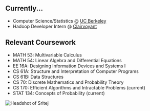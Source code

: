 ## Currently...

* Computer Science/Statistics @ [UC Berkeley](https://docs.google.com/spreadsheets/d/1aT0f_xqzh1HXhMu65EGeYEt9rE2Hxaef7DA-nlcUskc/edit#gid=167866782)
* Hadoop Developer Intern @ [Clairvoyant](http://site.clairvoyantsoft.com/)

## Relevant Coursework

* MATH 53: Multivariable Calculus
* MATH 54: Linear Algebra and Differential Equations
* EE 16A: Designing Information Devices and Systems I
* CS 61A: Structure and Interpretation of Computer Programs
* CS 61B: Data Structures
* CS 70: Discrete Mathematics and Probability Theory
* CS 170: Efficient Algorithms and Intractable Problems (current)
* STAT 134: Concepts of Probability (current)

![Headshot of Sritej](http://imgur.com/a/eZS3G)
